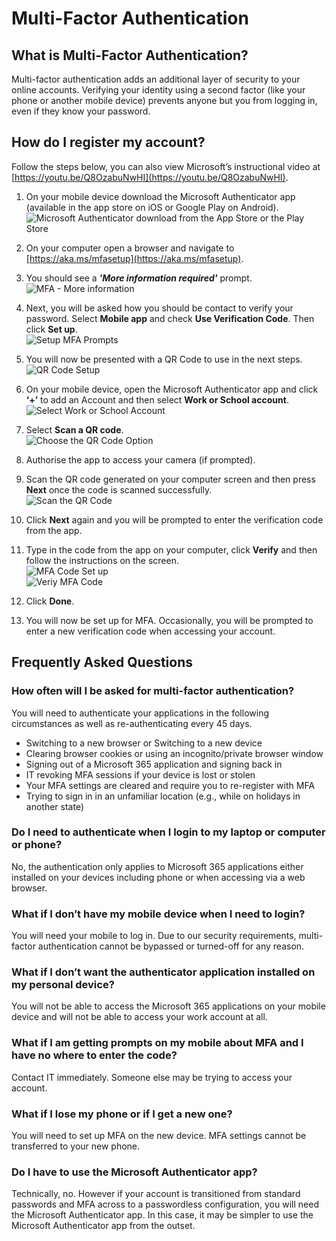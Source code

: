 # Multi-Factor Authentication
## What is Multi-Factor Authentication?
Multi-factor authentication adds an additional layer of security to your online accounts. Verifying your identity using a second factor (like your phone or another mobile device) prevents anyone but you from logging in, even if they know your password.

## How do I register my account?

Follow the steps below, you can also view Microsoft’s instructional video at [https://youtu.be/Q8OzabuNwHI](https://youtu.be/Q8OzabuNwHI).  

1.	On your mobile device download the Microsoft Authenticator app (available in the app store on iOS or Google Play on Android).
  ![Microsoft Authenticator download from the App Store or the Play Store](https://github.com/DesWass/deswass.github.io/blob/main/docs/Download-MS-Authenticator.png)

2.	On your computer open a browser and navigate to [https://aka.ms/mfasetup](https://aka.ms/mfasetup).  
3.	You should see a **_'More information required'_** prompt.  
  ![MFA - More information](https://github.com/DesWass/deswass.github.io/blob/main/docs/More-Information-MS-Authenticator.png)  

4.	Next, you will be asked how you should be contact to verify your password. Select **Mobile app** and check **Use Verification Code**. Then click **Set up**.  
  ![Setup MFA Prompts](https://github.com/DesWass/deswass.github.io/blob/main/docs/Prompt-MS-Authenticator.png)

5.	You will now be presented with a QR Code to use in the next steps.  
  ![QR Code Setup](https://github.com/DesWass/deswass.github.io/blob/main/docs/QR-Code-MS-Authenticator.png)

6. On your mobile device, open the Microsoft Authenticator app and click **‘+’** to add an Account and then select **Work or School account**.  
  ![Select Work or School Account](https://github.com/DesWass/deswass.github.io/blob/main/docs/Work-or-School-Account-MS-Authenticator.png)

7. Select **Scan a QR code**.  
  ![Choose the QR Code Option](https://github.com/DesWass/deswass.github.io/blob/main/docs/Scan-QR-MS-Authenticator.png)
  
8.	Authorise the app to access your camera (if prompted).  
  
9.	Scan the QR code generated on your computer screen and then press **Next** once the code is scanned successfully.  
  ![Scan the QR Code](https://github.com/DesWass/deswass.github.io/blob/main/docs/Final-QR-Code-MS-Authenticator.png)

10.	Click **Next** again and you will be prompted to enter the verification code from the app.

11.	Type in the code from the app on your computer, click **Verify** and then follow the instructions on the screen.  
  ![MFA Code Set up](https://github.com/DesWass/deswass.github.io/blob/main/docs/Code-Setup-MS-Authenticator.png)  
  ![Veriy MFA Code](https://github.com/DesWass/deswass.github.io/blob/main/docs/Code-Verify-MS-Authenticator.png)

12.	Click **Done**.

13.	You will now be set up for MFA. Occasionally, you will be prompted to enter a new verification code when accessing your account.

## Frequently Asked Questions
### How often will I be asked for multi-factor authentication?
You will need to authenticate your applications in the following circumstances as well as re-authenticating every 45 days.
* Switching to a new browser or Switching to a new device  
* Clearing browser cookies or using an incognito/private browser window
* Signing out of a Microsoft 365 application and signing back in  
* IT revoking MFA sessions if your device is lost or stolen
* Your MFA settings are cleared and require you to re-register with MFA
* Trying to sign in in an unfamiliar location (e.g., while on holidays in another state)

### Do I need to authenticate when I login to my laptop or computer or phone?
No, the authentication only applies to Microsoft 365 applications either installed on your devices including phone or when accessing via a web browser.

### What if I don’t have my mobile device when I need to login?
You will need your mobile to log in. Due to our security requirements, multi-factor authentication cannot be bypassed or turned-off for any reason. 

### What if I don’t want the authenticator application installed on my personal device?
You will not be able to access the Microsoft 365 applications on your mobile device and will not be able to access your work account at all.

### What if I am getting prompts on my mobile about MFA and I have no where to enter the code?
Contact IT immediately. Someone else may be trying to access your account.

### What if I lose my phone or if I get a new one?
You will need to set up MFA on the new device. MFA settings cannot be transferred to your new phone.

### Do I have to use the Microsoft Authenticator app?
Technically, no. However if your account is transitioned from standard passwords and MFA across to a passwordless configuration, you will need the Microsoft Authenticator app. In this case, it may be simpler to use the Microsoft Authenticator app from the outset.
